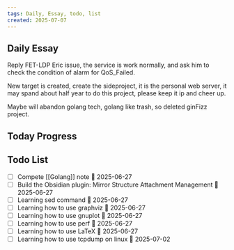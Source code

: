 ```yaml
---
tags: Daily, Essay, todo, list
created: 2025-07-07
---
```

## Daily Essay
Reply FET-LDP Eric issue, the service is work normally, and ask him to check the condition of alarm for QoS_Failed.

New target is created, create the sideproject, it is the personal web server, it may spand about half year to do this project, please keep it ip and cheer up.

Maybe will abandon golang tech, golang like trash, so deleted ginFizz project.
## Today Progress

## Todo List
- [ ] Compete [[Golang]] note 🛫 2025-06-27
- [ ] Build the Obsidian plugin: Mirror Structure Attachment Management 🛫 2025-06-27 
- [ ] Learning sed command 🛫 2025-06-27 
- [ ] Learning how to use graphviz 🛫 2025-06-27 
- [ ] Learning how to use gnuplot 🛫 2025-06-27 
- [ ] Learning how to use perf 🛫 2025-06-27 
- [ ] Learning how to use LaTeX 🛫 2025-06-27
- [ ] Learning how to use tcpdump on linux 🛫 2025-07-02 